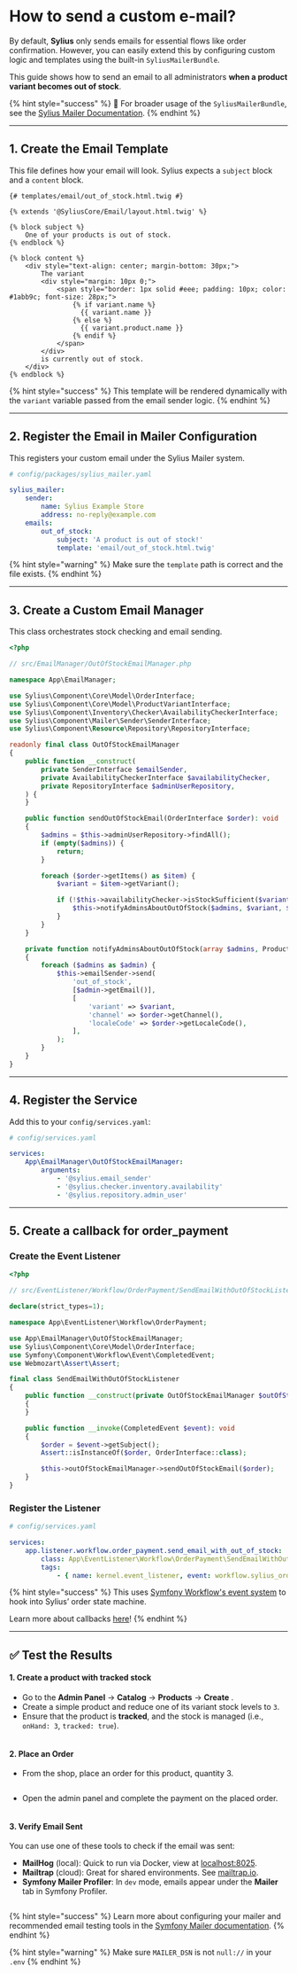 # How to send a custom e-mail?

By default, **Sylius** only sends emails for essential flows like order confirmation. However, you can easily extend this by configuring custom logic and templates using the built-in `SyliusMailerBundle`.

This guide shows how to send an email to all administrators **when a product variant becomes out of stock**.

{% hint style="success" %}
📖 For broader usage of the `SyliusMailerBundle`, see the [Sylius Mailer Documentation](https://github.com/Sylius/SyliusMailerBundle/blob/v2.1.0/docs/index.md).
{% endhint %}

***

## 1. Create the Email Template

This file defines how your email will look. Sylius expects a `subject` block and a `content` block.

```twig
{# templates/email/out_of_stock.html.twig #}

{% extends '@SyliusCore/Email/layout.html.twig' %}

{% block subject %}
    One of your products is out of stock.
{% endblock %}

{% block content %}
    <div style="text-align: center; margin-bottom: 30px;">
        The variant
        <div style="margin: 10px 0;">
            <span style="border: 1px solid #eee; padding: 10px; color: #1abb9c; font-size: 28px;">
                {% if variant.name %}
                  {{ variant.name }}
                {% else %}
                  {{ variant.product.name }}
                {% endif %}
            </span>
        </div>
        is currently out of stock.
    </div>
{% endblock %}
```

{% hint style="success" %}
This template will be rendered dynamically with the `variant` variable passed from the email sender logic.
{% endhint %}

***

## 2. Register the Email in Mailer Configuration

This registers your custom email under the Sylius Mailer system.

```yaml
# config/packages/sylius_mailer.yaml

sylius_mailer:
    sender:
        name: Sylius Example Store
        address: no-reply@example.com
    emails:
        out_of_stock:
            subject: 'A product is out of stock!'
            template: 'email/out_of_stock.html.twig'
```

{% hint style="warning" %}
Make sure the `template` path is correct and the file exists.
{% endhint %}

***

## 3. Create a Custom Email Manager

This class orchestrates stock checking and email sending.

```php
<?php

// src/EmailManager/OutOfStockEmailManager.php

namespace App\EmailManager;

use Sylius\Component\Core\Model\OrderInterface;
use Sylius\Component\Core\Model\ProductVariantInterface;
use Sylius\Component\Inventory\Checker\AvailabilityCheckerInterface;
use Sylius\Component\Mailer\Sender\SenderInterface;
use Sylius\Component\Resource\Repository\RepositoryInterface;

readonly final class OutOfStockEmailManager
{
    public function __construct(
        private SenderInterface $emailSender,
        private AvailabilityCheckerInterface $availabilityChecker,
        private RepositoryInterface $adminUserRepository,
    ) {
    }

    public function sendOutOfStockEmail(OrderInterface $order): void
    {
        $admins = $this->adminUserRepository->findAll();
        if (empty($admins)) {
            return;
        }

        foreach ($order->getItems() as $item) {
            $variant = $item->getVariant();

            if (!$this->availabilityChecker->isStockSufficient($variant, 1)) {
                $this->notifyAdminsAboutOutOfStock($admins, $variant, $order);
            }
        }
    }

    private function notifyAdminsAboutOutOfStock(array $admins, ProductVariantInterface $variant, OrderInterface $order): void
    {
        foreach ($admins as $admin) {
            $this->emailSender->send(
                'out_of_stock',
                [$admin->getEmail()],
                [
                    'variant' => $variant,
                    'channel' => $order->getChannel(),
                    'localeCode' => $order->getLocaleCode(),
                ],
            );
        }
    }
}
```

***

## 4. Register the Service

Add this to your `config/services.yaml`:

```yaml
# config/services.yaml

services:
    App\EmailManager\OutOfStockEmailManager:
        arguments:
            - '@sylius.email_sender'
            - '@sylius.checker.inventory.availability'
            - '@sylius.repository.admin_user'
```

***

## 5. Create a callback for order\_payment

### Create the Event Listener

```php
<?php

// src/EventListener/Workflow/OrderPayment/SendEmailWithOutOfStockListener.php

declare(strict_types=1);

namespace App\EventListener\Workflow\OrderPayment;

use App\EmailManager\OutOfStockEmailManager;
use Sylius\Component\Core\Model\OrderInterface;
use Symfony\Component\Workflow\Event\CompletedEvent;
use Webmozart\Assert\Assert;

final class SendEmailWithOutOfStockListener
{
    public function __construct(private OutOfStockEmailManager $outOfStockEmailManager)
    {
    }

    public function __invoke(CompletedEvent $event): void
    {
        $order = $event->getSubject();
        Assert::isInstanceOf($order, OrderInterface::class);

        $this->outOfStockEmailManager->sendOutOfStockEmail($order);
    }
}
```

### Register the Listener

```yaml
# config/services.yaml

services:
    app.listener.workflow.order_payment.send_email_with_out_of_stock:
        class: App\EventListener\Workflow\OrderPayment\SendEmailWithOutOfStockListener
        tags:
            - { name: kernel.event_listener, event: workflow.sylius_order_payment.completed.pay, priority: 100 }
```

{% hint style="success" %}
This uses [Symfony Workflow's event system](https://symfony.com/doc/current/workflow.html#using-events) to hook into Sylius’ order state machine.

Learn more about callbacks [here](https://docs.sylius.com/the-customization-guide/customizing-state-machines#adding-workflow-callbacks)!
{% endhint %}

***

## ✅ Test the Results

#### 1. Create a product with tracked stock

* Go to the **Admin Panel** → **Catalog** → **Products** → **Create** .
* Create a simple product and reduce one of its variant stock levels to `3`.
* Ensure that the product is **tracked**, and the stock is managed (i.e., `onHand: 3`, `tracked: true`).

<figure><img src="../.gitbook/assets/image (17).png" alt=""><figcaption></figcaption></figure>

#### 2. Place an Order

* From the shop, place an order for this product, quantity 3.

<figure><img src="../.gitbook/assets/image (1) (3).png" alt=""><figcaption></figcaption></figure>

* Open the admin panel and complete the payment on the placed order.

<figure><img src="../.gitbook/assets/image (2) (3).png" alt=""><figcaption></figcaption></figure>

#### 3. Verify Email Sent

You can use one of these tools to check if the email was sent:

* **MailHog** (local): Quick to run via Docker, view at [localhost:8025](http://localhost:8025).
* **Mailtrap** (cloud): Great for shared environments. See [mailtrap.io](https://mailtrap.io).
* **Symfony Mailer Profiler**: In `dev` mode, emails appear under the **Mailer** tab in Symfony Profiler.

<figure><img src="../.gitbook/assets/image (3) (3).png" alt=""><figcaption></figcaption></figure>

{% hint style="success" %}
Learn more about configuring your mailer and recommended email testing tools in the [Symfony Mailer documentation](https://symfony.com/doc/current/mailer.html).&#x20;
{% endhint %}

{% hint style="warning" %}
Make sure `MAILER_DSN` is not `null://` in your `.env`
{% endhint %}
